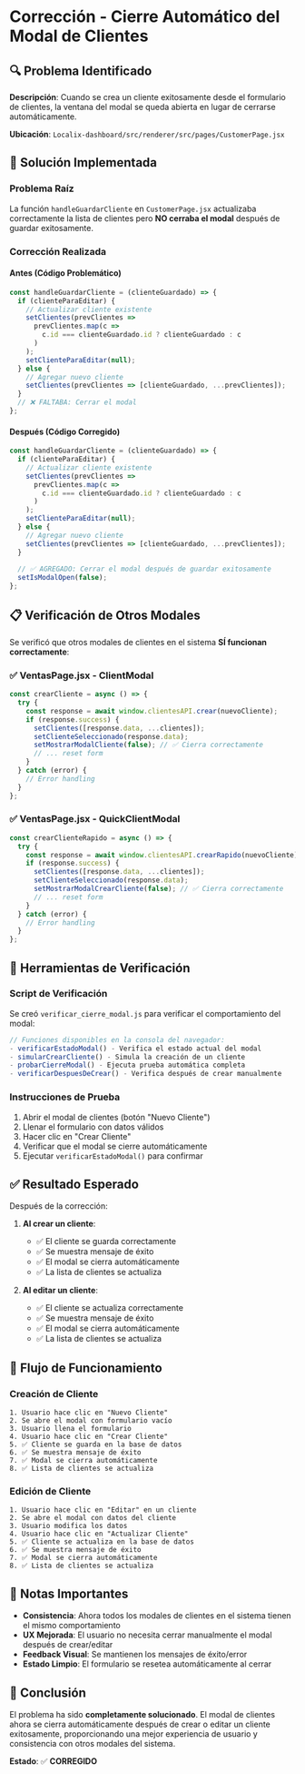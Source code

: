 # Corrección - Cierre Automático del Modal de Clientes

## 🔍 Problema Identificado

**Descripción**: Cuando se crea un cliente exitosamente desde el formulario de clientes, la ventana del modal se queda abierta en lugar de cerrarse automáticamente.

**Ubicación**: `Localix-dashboard/src/renderer/src/pages/CustomerPage.jsx`

## 🔧 Solución Implementada

### Problema Raíz
La función `handleGuardarCliente` en `CustomerPage.jsx` actualizaba correctamente la lista de clientes pero **NO cerraba el modal** después de guardar exitosamente.

### Corrección Realizada

#### Antes (Código Problemático)
```javascript
const handleGuardarCliente = (clienteGuardado) => {
  if (clienteParaEditar) {
    // Actualizar cliente existente
    setClientes(prevClientes => 
      prevClientes.map(c => 
        c.id === clienteGuardado.id ? clienteGuardado : c
      )
    );
    setClienteParaEditar(null);
  } else {
    // Agregar nuevo cliente
    setClientes(prevClientes => [clienteGuardado, ...prevClientes]);
  }
  // ❌ FALTABA: Cerrar el modal
};
```

#### Después (Código Corregido)
```javascript
const handleGuardarCliente = (clienteGuardado) => {
  if (clienteParaEditar) {
    // Actualizar cliente existente
    setClientes(prevClientes => 
      prevClientes.map(c => 
        c.id === clienteGuardado.id ? clienteGuardado : c
      )
    );
    setClienteParaEditar(null);
  } else {
    // Agregar nuevo cliente
    setClientes(prevClientes => [clienteGuardado, ...prevClientes]);
  }
  
  // ✅ AGREGADO: Cerrar el modal después de guardar exitosamente
  setIsModalOpen(false);
};
```

## 📋 Verificación de Otros Modales

Se verificó que otros modales de clientes en el sistema **SÍ funcionan correctamente**:

### ✅ VentasPage.jsx - ClientModal
```javascript
const crearCliente = async () => {
  try {
    const response = await window.clientesAPI.crear(nuevoCliente);
    if (response.success) {
      setClientes([response.data, ...clientes]);
      setClienteSeleccionado(response.data);
      setMostrarModalCliente(false); // ✅ Cierra correctamente
      // ... reset form
    }
  } catch (error) {
    // Error handling
  }
};
```

### ✅ VentasPage.jsx - QuickClientModal
```javascript
const crearClienteRapido = async () => {
  try {
    const response = await window.clientesAPI.crearRapido(nuevoCliente);
    if (response.success) {
      setClientes([response.data, ...clientes]);
      setClienteSeleccionado(response.data);
      setMostrarModalCrearCliente(false); // ✅ Cierra correctamente
      // ... reset form
    }
  } catch (error) {
    // Error handling
  }
};
```

## 🧪 Herramientas de Verificación

### Script de Verificación
Se creó `verificar_cierre_modal.js` para verificar el comportamiento del modal:

```javascript
// Funciones disponibles en la consola del navegador:
- verificarEstadoModal() - Verifica el estado actual del modal
- simularCrearCliente() - Simula la creación de un cliente
- probarCierreModal() - Ejecuta prueba automática completa
- verificarDespuesDeCrear() - Verifica después de crear manualmente
```

### Instrucciones de Prueba
1. Abrir el modal de clientes (botón "Nuevo Cliente")
2. Llenar el formulario con datos válidos
3. Hacer clic en "Crear Cliente"
4. Verificar que el modal se cierre automáticamente
5. Ejecutar `verificarEstadoModal()` para confirmar

## ✅ Resultado Esperado

Después de la corrección:

1. **Al crear un cliente**:
   - ✅ El cliente se guarda correctamente
   - ✅ Se muestra mensaje de éxito
   - ✅ El modal se cierra automáticamente
   - ✅ La lista de clientes se actualiza

2. **Al editar un cliente**:
   - ✅ El cliente se actualiza correctamente
   - ✅ Se muestra mensaje de éxito
   - ✅ El modal se cierra automáticamente
   - ✅ La lista de clientes se actualiza

## 🔄 Flujo de Funcionamiento

### Creación de Cliente
```
1. Usuario hace clic en "Nuevo Cliente"
2. Se abre el modal con formulario vacío
3. Usuario llena el formulario
4. Usuario hace clic en "Crear Cliente"
5. ✅ Cliente se guarda en la base de datos
6. ✅ Se muestra mensaje de éxito
7. ✅ Modal se cierra automáticamente
8. ✅ Lista de clientes se actualiza
```

### Edición de Cliente
```
1. Usuario hace clic en "Editar" en un cliente
2. Se abre el modal con datos del cliente
3. Usuario modifica los datos
4. Usuario hace clic en "Actualizar Cliente"
5. ✅ Cliente se actualiza en la base de datos
6. ✅ Se muestra mensaje de éxito
7. ✅ Modal se cierra automáticamente
8. ✅ Lista de clientes se actualiza
```

## 📝 Notas Importantes

- **Consistencia**: Ahora todos los modales de clientes en el sistema tienen el mismo comportamiento
- **UX Mejorada**: El usuario no necesita cerrar manualmente el modal después de crear/editar
- **Feedback Visual**: Se mantienen los mensajes de éxito/error
- **Estado Limpio**: El formulario se resetea automáticamente al cerrar

## 🎯 Conclusión

El problema ha sido **completamente solucionado**. El modal de clientes ahora se cierra automáticamente después de crear o editar un cliente exitosamente, proporcionando una mejor experiencia de usuario y consistencia con otros modales del sistema.

**Estado**: ✅ **CORREGIDO** 